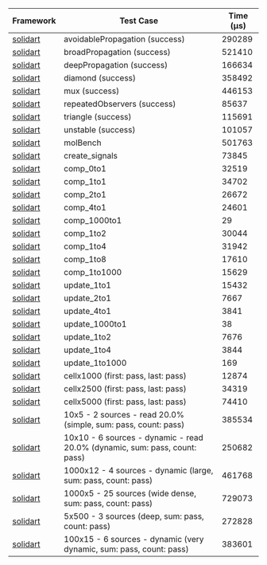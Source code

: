 | Framework | Test Case | Time (μs) |
| --- | --- | --- |
| [solidart](https://github.com/nank1ro/solidart) | avoidablePropagation (success) | 290289 |
| [solidart](https://github.com/nank1ro/solidart) | broadPropagation (success) | 521410 |
| [solidart](https://github.com/nank1ro/solidart) | deepPropagation (success) | 166634 |
| [solidart](https://github.com/nank1ro/solidart) | diamond (success) | 358492 |
| [solidart](https://github.com/nank1ro/solidart) | mux (success) | 446153 |
| [solidart](https://github.com/nank1ro/solidart) | repeatedObservers (success) | 85637 |
| [solidart](https://github.com/nank1ro/solidart) | triangle (success) | 115691 |
| [solidart](https://github.com/nank1ro/solidart) | unstable (success) | 101057 |
| [solidart](https://github.com/nank1ro/solidart) | molBench | 501763 |
| [solidart](https://github.com/nank1ro/solidart) | create_signals | 73845 |
| [solidart](https://github.com/nank1ro/solidart) | comp_0to1 | 32519 |
| [solidart](https://github.com/nank1ro/solidart) | comp_1to1 | 34702 |
| [solidart](https://github.com/nank1ro/solidart) | comp_2to1 | 26672 |
| [solidart](https://github.com/nank1ro/solidart) | comp_4to1 | 24601 |
| [solidart](https://github.com/nank1ro/solidart) | comp_1000to1 | 29 |
| [solidart](https://github.com/nank1ro/solidart) | comp_1to2 | 30044 |
| [solidart](https://github.com/nank1ro/solidart) | comp_1to4 | 31942 |
| [solidart](https://github.com/nank1ro/solidart) | comp_1to8 | 17610 |
| [solidart](https://github.com/nank1ro/solidart) | comp_1to1000 | 15629 |
| [solidart](https://github.com/nank1ro/solidart) | update_1to1 | 15432 |
| [solidart](https://github.com/nank1ro/solidart) | update_2to1 | 7667 |
| [solidart](https://github.com/nank1ro/solidart) | update_4to1 | 3841 |
| [solidart](https://github.com/nank1ro/solidart) | update_1000to1 | 38 |
| [solidart](https://github.com/nank1ro/solidart) | update_1to2 | 7676 |
| [solidart](https://github.com/nank1ro/solidart) | update_1to4 | 3844 |
| [solidart](https://github.com/nank1ro/solidart) | update_1to1000 | 169 |
| [solidart](https://github.com/nank1ro/solidart) | cellx1000 (first: pass, last: pass) | 12874 |
| [solidart](https://github.com/nank1ro/solidart) | cellx2500 (first: pass, last: pass) | 34319 |
| [solidart](https://github.com/nank1ro/solidart) | cellx5000 (first: pass, last: pass) | 74410 |
| [solidart](https://github.com/nank1ro/solidart) | 10x5 - 2 sources - read 20.0% (simple, sum: pass, count: pass) | 385534 |
| [solidart](https://github.com/nank1ro/solidart) | 10x10 - 6 sources - dynamic - read 20.0% (dynamic, sum: pass, count: pass) | 250682 |
| [solidart](https://github.com/nank1ro/solidart) | 1000x12 - 4 sources - dynamic (large, sum: pass, count: pass) | 461768 |
| [solidart](https://github.com/nank1ro/solidart) | 1000x5 - 25 sources (wide dense, sum: pass, count: pass) | 729073 |
| [solidart](https://github.com/nank1ro/solidart) | 5x500 - 3 sources (deep, sum: pass, count: pass) | 272828 |
| [solidart](https://github.com/nank1ro/solidart) | 100x15 - 6 sources - dynamic (very dynamic, sum: pass, count: pass) | 383601 |
